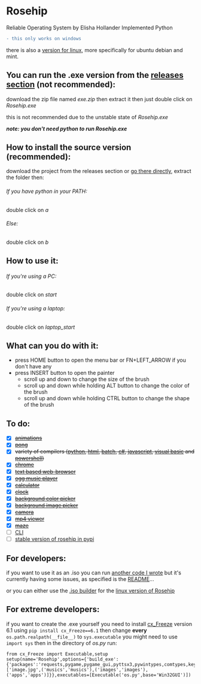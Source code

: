 # Rosehip
Reliable Operating System by Elisha Hollander Implemented Python

```diff
- this only works on windows
```
there is also a [version for linux](https://github.com/donno2048/Rosehip-L), more specifically for ubuntu debian and mint.

## You can run the .exe version from the [releases section](https://github.com/donno2048/Rosehip/releases) (not recommended):

download the zip file named _exe.zip_ then extract it then just double click on _Rosehip.exe_

this is not recommended due to the unstable state of _Rosehip.exe_

___note: you don't need python to run Rosehip.exe___

## How to install the source version (recommended):

download the project from the releases section or [go there directly](https://github.com/donno2048/Rosehip/releases), extract the folder then:
###### If you have python in your PATH:
double click on _a_
###### Else:
double click on _b_
## How to use it:
###### If you're using a PC:

double click on _start_

###### If you're using a laptop:

double click on _laptop_start_

## What can you do with it:

* press HOME button to open the menu bar or FN+LEFT_ARROW if you don't have any
* press INSERT button to open the painter
  * scroll up and down to change the size of the brush
  * scroll up and down while holding ALT button to change the color of the brush
  * scroll up and down while holding CTRL button to change the shape of the brush


## To do:
- [x] ~~[animations](https://en.wikipedia.org/wiki/Stop_motion)~~
- [x] ~~[pong](https://en.wikipedia.org/wiki/Pong)~~
- [x] ~~variety of compilers ([python](https://www.python.org/), [html](https://en.wikipedia.org/wiki/HTML), [batch](https://en.wikipedia.org/wiki/Batch_file), [c#](https://docs.microsoft.com/en-us/dotnet/csharp/), [javascript](https://www.javascript.com/), [visual basic](https://docs.microsoft.com/en-us/dotnet/visual-basic/) and [powershell](https://docs.microsoft.com/en-us/powershell/scripting/overview?view=powershell-7))~~
- [x] ~~[chrome](https://en.wikipedia.org/wiki/Google_Chrome)~~
- [x] ~~[text based web-browser](https://en.wikipedia.org/wiki/Text-based_web_browser)~~
- [x] ~~[ogg music player](https://en.wikipedia.org/wiki/Ogg)~~
- [x] ~~[calculator](https://en.wikipedia.org/wiki/Calculator)~~
- [x] ~~[clock](https://en.wikipedia.org/wiki/Clock)~~
- [x] ~~[background color picker](https://en.wikipedia.org/wiki/Wallpaper_(computing))~~
- [x] ~~[background image picker](https://en.wikipedia.org/wiki/Wallpaper_(computing))~~
- [x] ~~[camera](https://en.wikipedia.org/wiki/Camera)~~
- [x] ~~[mp4 viewer](https://en.wikipedia.org/wiki/MPEG-4_Part_14)~~
- [x] ~~[maze](https://en.wikipedia.org/wiki/Maze)~~
- [ ] [CLI](https://en.wikipedia.org/wiki/Command-line_interface)
- [ ] [stable version of rosehip in pypi](https://pypi.org/project/rosehip/)

## For developers:

if you want to use it as an .iso you can run [another code I wrote](https://github.com/donno2048/CITUR) but it's currently having some issues, as specified is the [README](https://github.com/donno2048/CITUR/blob/master/README.md)...

or you can either use the [.iso builder](https://github.com/donno2048/CITUR-L) for the [linux version of Rosehip](https://github.com/donno2048/Rosehip-L)

## For extreme developers:

if you want to create the .exe yourself you need to install [cx_Freeze](https://cx-freeze.readthedocs.io/en/latest/) version 6.1 using `pip install cx_Freeze==6.1` then change __every__ `os.path.realpath(__file__)` to `sys.executable` you might need to use `import sys` then in the directory of _os.py_ run:
```python3
from cx_Freeze import Executable,setup
setup(name='Rosehip',options={'build_exe':{'packages':'requests,pygame,pygame_gui,pyttsx3,pywintypes,comtypes,keyboard,wheel,Js2Py,selenium,chromedriver_autoinstaller,html2text,cv2'.split(','),'include_files':['image.jpg',('musics','musics'),('images','images'),('apps','apps')]}},executables=[Executable('os.py',base='Win32GUI')])
```
<img width="0px" src="https://komarev.com/ghpvc/?username=antonkomarev">
